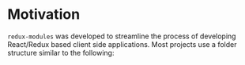 # Motivation

`redux-modules` was developed to streamline the process of developing React/Redux based client side applications. Most projects use a folder structure similar to the following:

```

```